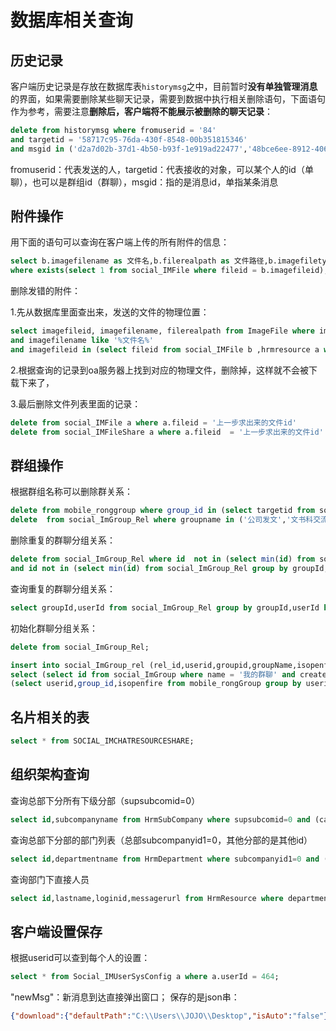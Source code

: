 # 数据库相关查询

## 历史记录

客户端历史记录是存放在数据库表`historymsg`之中，目前暂时**没有单独管理消息**的界面，如果需要删除某些聊天记录，需要到数据中执行相关删除语句，下面语句作为参考，需要注意**删除后，客户端将不能展示被删除的聊天记录**：

```sql
delete from historymsg where fromuserid = '84'
and targetid = '58717c95-76da-430f-8548-00b351815346'
and msgid in ('d2a7d02b-37d1-4b50-b93f-1e919ad22477','48bce6ee-8912-4064-98a6-f7a8bc22a54b','0e10fcd2-ba05-4844-8bcd-e13e0457ae4c');
```

fromuserid：代表发送的人，targetid：代表接收的对象，可以某个人的id（单聊），也可以是群组id（群聊），msgid：指的是消息id，单指某条消息

## 附件操作

用下面的语句可以查询在客户端上传的所有附件的信息：

```sql
select b.imagefilename as 文件名,b.filerealpath as 文件路径,b.imagefiletype as 文件类型 from ImageFile b
where exists(select 1 from social_IMFile where fileid = b.imagefileid);
```

删除发错的附件：

1.先从数据库里面查出来，发送的文件的物理位置：

```sql
select imagefileid, imagefilename, filerealpath from ImageFile where imagefileid in (select fileid from social_IMFile b ,hrmresource a where b.userid = a.id and a.loginid = '发送人登录名')
and imagefilename like '%文件名%'
and imagefileid in (select fileid from social_IMFile b ,hrmresource a where b.targetid = a.id and a.loginid = '接收文件人登录名');
```

2.根据查询的记录到oa服务器上找到对应的物理文件，删除掉，这样就不会被下载下来了，

3.最后删除文件列表里面的记录：

```sql
delete from social_IMFile a where a.fileid = '上一步求出来的文件id'
delete from social_IMFileShare a where a.fileid  = '上一步求出来的文件id'
```

## 群组操作

根据群组名称可以删除群关系：

```sql
delete from mobile_ronggroup where group_id in (select targetid from social_IMConversation a where a.targetname in ('公司发文','文书科交流群','马钢协同办公系统'))
delete  from social_ImGroup_Rel where groupname in ('公司发文','文书科交流群','马钢协同办公系统');
```

删除重复的群聊分组关系：

```sql
delete from social_ImGroup_Rel where id  not in (select min(id) from social_ImGroup_Rel group by groupId,userId having count(id)>1)
and id not in (select min(id) from social_ImGroup_Rel group by groupId,userId having count(id)=1)
```

查询重复的群聊分组关系：

```sql
select groupId,userId from social_ImGroup_Rel group by groupId,userId having count(id)>1
```

初始化群聊分组关系：

```sql
delete from social_ImGroup_Rel;

insert into social_ImGroup_rel (rel_id,userid,groupid,groupName,isopenfire)
select (select id from social_ImGroup where name = '我的群聊' and createUserId = 'ALL') as rel_id,a.userid,a.group_id ,b.targetname,a.isopenfire from
(select userid,group_id,isopenfire from mobile_rongGroup group by userid,group_id,isopenfire) a,(select targetid,targetname from social_IMConversation group by targetid,targetname) b where a.group_id = b.targetid;
```

## 名片相关的表

```sql
select * from SOCIAL_IMCHATRESOURCESHARE;
```

## 组织架构查询

查询总部下分所有下级分部（supsubcomid=0）

```sql
select id,subcompanyname from HrmSubCompany where supsubcomid=0 and (canceled is null or canceled<>1) order by showorder asc , subcompanyname asc;
```

查询总部下分部的部门列表（总部subcompanyid1=0，其他分部的是其他id）

```sql
select id,departmentname from HrmDepartment where subcompanyid1=0 and (canceled is null or canceled<>1) and supdepid=0 order by showorder asc, departmentname asc;
```

查询部门下直接人员

```sql
select id,lastname,loginid,messagerurl from HrmResource where departmentid='部门id' and status in(0,1,2,3) order by dsporder;
```

## 客户端设置保存

根据userid可以查到每个人的设置：

```sql
select * from Social_IMUserSysConfig a where a.userId = 464;
```

"newMsg"：新消息到达直接弹出窗口；
保存的是json串：

```json
{"download":{"defaultPath":"C:\\Users\\JOJO\\Desktop","isAuto":"false"},"guid":"dfeb2748-b7ac-44f9-a107-bbef689f0f59","login":{"autoLogin":false,"language":"zh"},"mainPanel":{"alwaysQuit":true,"noLongerRemind":false},"msgAndRemind":{"audioSet":{"all":false,"broadcast":false,"group":false,"persion":false},"mailRemind":true,"newMsg":true,"wfRemind":true,"audioSet_all":false},"shortcut":{"openAndHideWin":"ALT+W","screenshot":"CTRL+Q"},"skin":"default"}
```